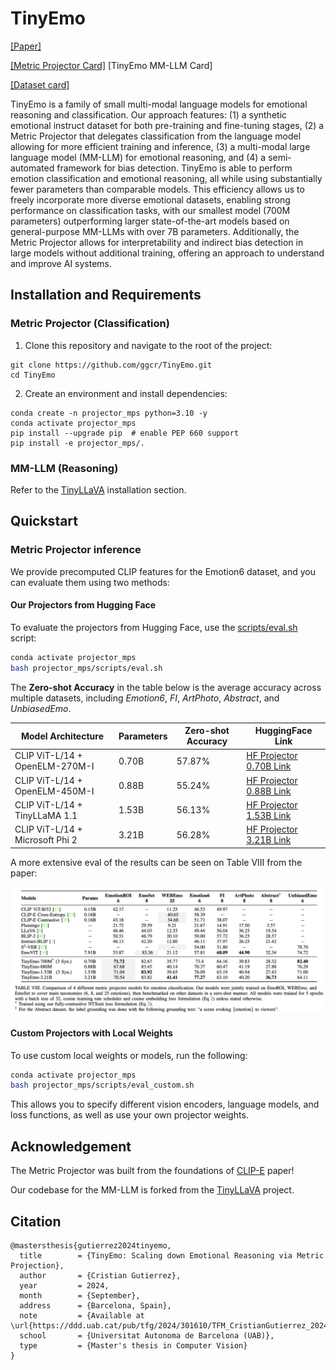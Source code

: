 # TinyEmo

[[Paper]](https://ddd.uab.cat/pub/tfg/2024/301610/TFM_CristianGutierrez_2024.pdf)

[[Metric Projector Card]](https://huggingface.co/collections/ggcristian/tinyemo-projectors-66fd14187fbd5d30764abc24) [TinyEmo MM-LLM Card]

[[Dataset card]](https://huggingface.co/collections/ggcristian/tinyemo-emoreason-dataset-66fd16963c945fb7058a8f55)

TinyEmo is a family of small multi-modal language models for emotional reasoning and classification. Our
approach features: (1) a synthetic emotional instruct dataset for both pre-training and fine-tuning stages, (2) a Metric Projector
that delegates classification from the language model allowing for more efficient training and inference, (3) a multi-modal large
language model (MM-LLM) for emotional reasoning, and (4) a semi-automated framework for bias detection. TinyEmo is able to
perform emotion classification and emotional reasoning, all while using substantially fewer parameters than comparable models.
This efficiency allows us to freely incorporate more diverse emotional datasets, enabling strong performance on classification tasks,
with our smallest model (700M parameters) outperforming larger state-of-the-art models based on general-purpose MM-LLMs
with over 7B parameters. Additionally, the Metric Projector allows for interpretability and indirect bias detection in large models
without additional training, offering an approach to understand and improve AI systems.

## Installation and Requirements

### Metric Projector (Classification)

1. Clone this repository and navigate to the root of the project:
```
git clone https://github.com/ggcr/TinyEmo.git
cd TinyEmo
```

2. Create an environment and install dependencies:
```
conda create -n projector_mps python=3.10 -y
conda activate projector_mps
pip install --upgrade pip  # enable PEP 660 support
pip install -e projector_mps/.
```

### MM-LLM (Reasoning)

Refer to the [TinyLLaVA](https://github.com/TinyLLaVA/TinyLLaVA_Factory) installation section.



## Quickstart

### Metric Projector inference

We provide precomputed CLIP features for the Emotion6 dataset, and you can evaluate them using two methods:

#### Our Projectors from Hugging Face

To evaluate the projectors from Hugging Face, use the [scripts/eval.sh](https://github.com/ggcr/TinyEmo/blob/main/projector_mps/scripts/eval.sh) script:

```bash
conda activate projector_mps
bash projector_mps/scripts/eval.sh
```

The **Zero-shot Accuracy** in the table below is the average accuracy across multiple datasets, including *Emotion6*, *FI*, *ArtPhoto*, *Abstract*, and *UnbiasedEmo*.

| Model Architecture                     | Parameters | Zero-shot Accuracy | HuggingFace Link                                                                 |
|----------------------------------------| ---------- |--------------------|----------------------------------------------------------------------|
| CLIP ViT-L/14 + OpenELM-270M-I         | 0.70B      | 57.87%             | [HF Projector 0.70B Link](https://huggingface.co/ggcristian/TinyEmo-CLIP-OpenELM-270M) |
| CLIP ViT-L/14 + OpenELM-450M-I         | 0.88B      | 55.24%             | [HF Projector 0.88B Link](https://huggingface.co/ggcristian/TinyEmo-CLIP-OpenELM-450M) |
| CLIP ViT-L/14 + TinyLLaMA 1.1          | 1.53B      | 56.13%             | [HF Projector 1.53B Link](https://huggingface.co/ggcristian/TinyEmo-CLIP-TinyLlama-1_1-Syn) |
| CLIP ViT-L/14 + Microsoft Phi 2        | 3.21B      | 56.28%             | [HF Projector 3.21B Link](https://huggingface.co/ggcristian/TinyEmo-CLIP-Phi-2)      |

A more extensive eval of the results can be seen on Table VIII from the paper:

<img src="projector_mps/misc/images/table_viii.png" />

#### Custom Projectors with Local Weights

To use custom local weights or models, run the following:

```bash
conda activate projector_mps
bash projector_mps/scripts/eval_custom.sh
```

This allows you to specify different vision encoders, language models, and loss functions, as well as use your own projector weights.


## Acknowledgement

The Metric Projector was built from the foundations of [CLIP-E](https://arxiv.org/abs/2310.12062) paper!

Our codebase for the MM-LLM is forked from the [TinyLLaVA](https://github.com/TinyLLaVA/TinyLLaVA_Factory) project.

## Citation

```
@mastersthesis{gutierrez2024tinyemo,
  title        = {TinyEmo: Scaling down Emotional Reasoning via Metric Projection},
  author       = {Cristian Gutierrez},
  year         = 2024,
  month        = {September},
  address      = {Barcelona, Spain},
  note         = {Available at \url{https://ddd.uab.cat/pub/tfg/2024/301610/TFM_CristianGutierrez_2024.pdf}},
  school       = {Universitat Autonoma de Barcelona (UAB)},
  type         = {Master's thesis in Computer Vision}
}
```